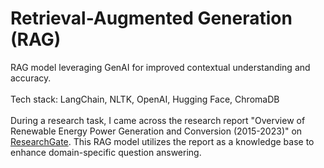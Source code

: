 # Retrieval-Augmented Generation (RAG)
RAG model leveraging GenAI for improved contextual understanding and accuracy. <br>
<br>
Tech stack: LangChain, NLTK, OpenAI, Hugging Face, ChromaDB <br>
<br>
During a research task, I came across the research report "Overview of Renewable Energy Power Generation and Conversion (2015-2023)" on <a href="https://www.researchgate.net/publication/372441898_Overview_of_Renewable_Energy_Power_Generation_and_Conversion_2015-2023">ResearchGate</a>. This RAG model utilizes the report as a knowledge base to enhance domain-specific question answering.
